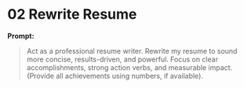 # 02 Rewrite Resume

**Prompt:**

> Act as a professional resume writer. Rewrite my resume to sound more concise, results-driven, and powerful. Focus on clear accomplishments, strong action verbs, and measurable impact. (Provide all achievements using numbers, if available).
